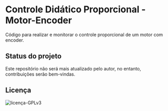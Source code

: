 # Controle Didático Proporcional - Motor-Encoder

Código para realizar e monitorar o controle proporcional de um motor com encoder.

## Status do projeto

Este repositório não será mais atualizado pelo autor, no entanto, contribuições serão bem-vindas.

## Licença

![licença-GPLv3](https://img.shields.io/badge/licença-GPLv3-green)

